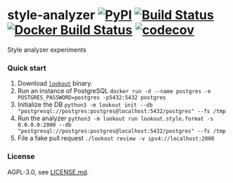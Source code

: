 # style-analyzer [![PyPI](https://img.shields.io/pypi/v/lookout-style.svg)](https://pypi.python.org/pypi/lookout-style) [![Build Status](https://travis-ci.org/src-d/style-analyzer.svg)](https://travis-ci.org/src-d/style-analyzer) [![Docker Build Status](https://img.shields.io/docker/build/srcd/style-analyzer.svg)](https://hub.docker.com/r/srcd/style-analyzer) [![codecov](https://codecov.io/github/src-d/style-analyzer/coverage.svg)](https://codecov.io/gh/src-d/style-analyzer)

Style analyzer experiments

### Quick start

1. Download [`lookout`](https://github.com/src-d/lookout/releases) binary.
2. Run an instance of PostgreSQL `docker run -d --name postgres -e POSTGRES_PASSWORD=postgres -p5432:5432 postgres`
3. Initialize the DB `python3 -m lookout init --db "postgresql://postgres:postgres@localhost:5432/postgres" --fs /tmp`
4. Run the analyzer `python3 -m lookout run lookout.style.format -s 0.0.0.0:2000 --db "postgresql://postgres:postgres@localhost:5432/postgres" --fs /tmp`
5. File a fake pull request `./lookout review -v ipv4://localhost:2000`

### License
AGPL-3.0, see [LICENSE.md](LICENSE.md).

